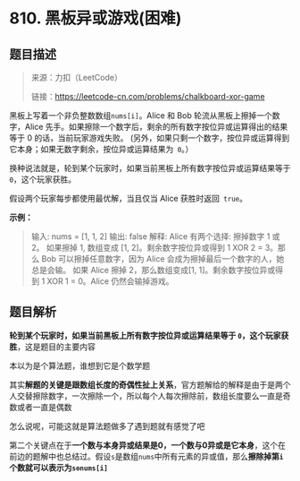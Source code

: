 # 810. 黑板异或游戏(困难)

## 题目描述

> 来源：力扣（LeetCode）
>
> 链接：https://leetcode-cn.com/problems/chalkboard-xor-game

黑板上写着一个非负整数数组` nums[i] `。Alice 和 Bob 轮流从黑板上擦掉一个数字，Alice 先手。如果擦除一个数字后，剩余的所有数字按位异或运算得出的结果等于 0 的话，当前玩家游戏失败。 (另外，如果只剩一个数字，按位异或运算得到它本身；如果无数字剩余，按位异或运算结果为` 0`。）

换种说法就是，轮到某个玩家时，如果当前黑板上所有数字按位异或运算结果等于 `0`，这个玩家获胜。

假设两个玩家每步都使用最优解，当且仅当 Alice 获胜时返回` true`。

**示例：**

> 输入: nums = [1, 1, 2]
> 输出: false
> 解释: 
> Alice 有两个选择: 擦掉数字 1 或 2。
> 如果擦掉 1, 数组变成 [1, 2]。剩余数字按位异或得到 1 XOR 2 = 3。那么 Bob 可以擦掉任意数字，因为 Alice 会成为擦掉最后一个数字的人，她总是会输。
> 如果 Alice 擦掉 2，那么数组变成[1, 1]。剩余数字按位异或得到 1 XOR 1 = 0。Alice 仍然会输掉游戏。

## 题目解析

**轮到某个玩家时，如果当前黑板上所有数字按位异或运算结果等于 `0`，这个玩家获胜**，这是题目的主要内容

本以为是个算法题，谁想到它是个数学题

其实**解题的关键是跟数组长度的奇偶性扯上关系**，官方题解给的解释是由于是两个人交替擦除数字，一次擦除一个，所以每个人每次擦除前，数组长度要么一直是奇数或者一直是偶数

怎么说呢，可能这就是算法题做多了遇到题就有感觉了吧

第二个关键点在于**一个数与本身异或结果是0，一个数与0异或是它本身**，这个在前边的题解中也总结过。假设`s`是数组`nums`中所有元素的异或值，那么**擦除掉第`i`个数就可以表示为`s⊕nums[i]`**

